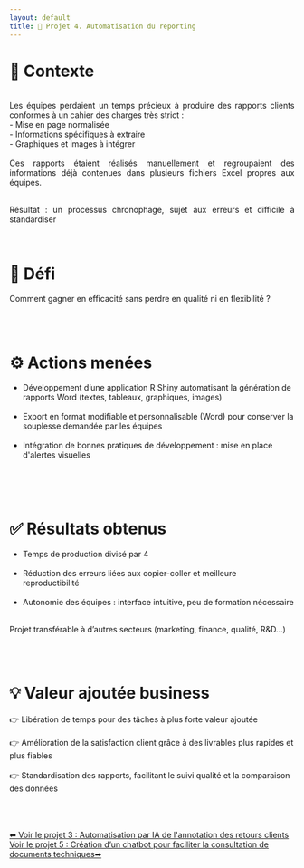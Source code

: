 ```yaml
---
layout: default
title: 🚀 Projet 4. Automatisation du reporting
---
```


# 🔎 Contexte
<br>
<div style="text-align: justify;">
Les équipes perdaient un temps précieux à produire des rapports clients conformes à un cahier des charges très strict :<br>   
- Mise en page normalisée<br>    
- Informations spécifiques à extraire<br>    
- Graphiques et images à intégrer<br>
<br>  
Ces rapports étaient réalisés manuellement et regroupaient des informations déjà contenues dans plusieurs fichiers Excel propres aux équipes.<br><br>    

Résultat : un processus chronophage, sujet aux erreurs et difficile à standardiser  
</div>


<br>

# 🎯 Défi

Comment gagner en efficacité sans perdre en qualité ni en flexibilité ?  

<br><br>

# ⚙️ Actions menées

- Développement d’une application R Shiny automatisant la génération de rapports Word (textes, tableaux, graphiques, images)<br><br>  
- Export en format modifiable et personnalisable (Word) pour conserver la souplesse demandée par les équipes<br><br>  
- Intégration de bonnes pratiques de développement : mise en place d'alertes visuelles<br><br>  

<br><br>

# ✅ Résultats obtenus

- Temps de production divisé par 4<br><br>  
- Réduction des erreurs liées aux copier-coller et meilleure reproductibilité<br><br>  
- Autonomie des équipes : interface intuitive, peu de formation nécessaire<br><br>  

Projet transférable à d’autres secteurs (marketing, finance, qualité, R&D…)

<br><br>

# 💡 Valeur ajoutée business

👉 Libération de temps pour des tâches à plus forte valeur ajoutée<br><br>
👉 Amélioration de la satisfaction client grâce à des livrables plus rapides et plus fiables<br><br>
👉 Standardisation des rapports, facilitant le suivi qualité et la comparaison des données

<br>
<br><br>


<div class="projet-navigation">
  <a href="{{ site.baseurl }}/projet3" class="prev-projet">⬅ Voir le projet 3 : Automatisation par IA de l'annotation des retours clients</a>
  <a href="{{ site.baseurl }}/projet5" class="next-projet">Voir le projet 5 : Création d’un chatbot pour faciliter la consultation de documents techniques➡</a>
</div>
